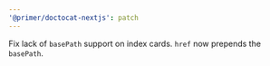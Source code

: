 ```yaml
---
'@primer/doctocat-nextjs': patch
---
```


Fix lack of `basePath` support on index cards. `href` now prepends the `basePath`.
